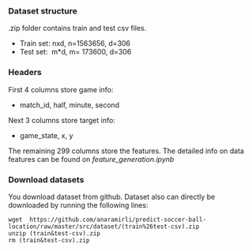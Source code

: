 ### Dataset structure

.zip folder contains train and test csv files.

* Train set: nxd, n=1563656, d=306
* Test set:  m*d, m= 173600, d=306

### Headers

First 4 columns store game info: 
* match_id, half, minute, second

Next 3 columns store target info:
* game_state, x, y

The remaining 299 columns store the features. The detailed info on data features can be found on *feature_generation.ipynb*

### Download datasets

You download dataset from github. Dataset also can directly be downloaded by running the following lines:

```
wget  https://github.com/anaramirli/predict-soccer-ball-location/raw/master/src/dataset/(train%26test-csv).zip
unzip (train&test-csv).zip
rm (train&test-csv).zip
```
